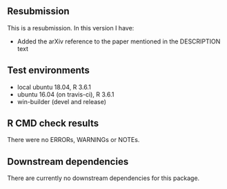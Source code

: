 ## Resubmission
This is a resubmission. In this version I have:

* Added the arXiv reference to the paper mentioned in the DESCRIPTION text

## Test environments
* local ubuntu 18.04, R 3.6.1
* ubuntu 16.04 (on travis-ci), R 3.6.1
* win-builder (devel and release)

## R CMD check results
There were no ERRORs, WARNINGs or NOTEs.

## Downstream dependencies
There are currently no downstream dependencies for this package.
